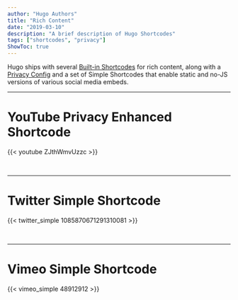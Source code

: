 ```yaml
---
author: "Hugo Authors"
title: "Rich Content"
date: "2019-03-10"
description: "A brief description of Hugo Shortcodes"
tags: ["shortcodes", "privacy"]
ShowToc: true
---
```


Hugo ships with several [Built-in Shortcodes](https://gohugo.io/content-management/shortcodes/#use-hugos-built-in-shortcodes) for rich content, along with a [Privacy Config](https://gohugo.io/about/hugo-and-gdpr/) and a set of Simple Shortcodes that enable static and no-JS versions of various social media embeds.
<!--more-->

---

# YouTube Privacy Enhanced Shortcode

{{< youtube ZJthWmvUzzc >}}

<br>

---

# Twitter Simple Shortcode

{{< twitter_simple 1085870671291310081 >}}

<br>

---

# Vimeo Simple Shortcode

{{< vimeo_simple 48912912 >}}

